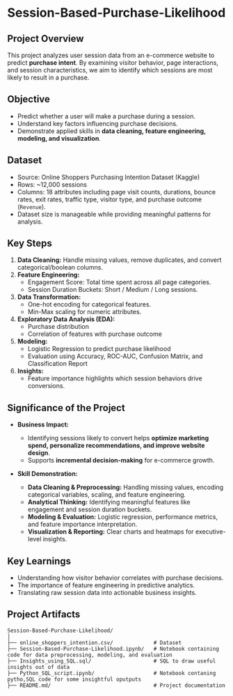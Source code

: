 # Session-Based-Purchase-Likelihood

## Project Overview
This project analyzes user session data from an e-commerce website to predict **purchase intent**. By examining visitor behavior, page interactions, and session characteristics, we aim to identify which sessions are most likely to result in a purchase.

## Objective
- Predict whether a user will make a purchase during a session.
- Understand key factors influencing purchase decisions.
- Demonstrate applied skills in **data cleaning, feature engineering, modeling, and visualization**.

## Dataset
- Source: Online Shoppers Purchasing Intention Dataset (Kaggle)
- Rows: ~12,000 sessions  
- Columns: 18 attributes including page visit counts, durations, bounce rates, exit rates, traffic type, visitor type, and purchase outcome (`Revenue`).  
- Dataset size is manageable while providing meaningful patterns for analysis.

## Key Steps
1. **Data Cleaning:** Handle missing values, remove duplicates, and convert categorical/boolean columns.  
2. **Feature Engineering:**  
   - Engagement Score: Total time spent across all page categories.  
   - Session Duration Buckets: Short / Medium / Long sessions.  
3. **Data Transformation:**  
   - One-hot encoding for categorical features.  
   - Min-Max scaling for numeric attributes.  
4. **Exploratory Data Analysis (EDA):**  
   - Purchase distribution  
   - Correlation of features with purchase outcome  
5. **Modeling:**  
   - Logistic Regression to predict purchase likelihood  
   - Evaluation using Accuracy, ROC-AUC, Confusion Matrix, and Classification Report  
6. **Insights:**  
   - Feature importance highlights which session behaviors drive conversions.  

## Significance of the Project
- **Business Impact:**  
  - Identifying sessions likely to convert helps **optimize marketing spend, personalize recommendations, and improve website design**.  
  - Supports **incremental decision-making** for e-commerce growth.  

- **Skill Demonstration:**  
  - **Data Cleaning & Preprocessing:** Handling missing values, encoding categorical variables, scaling, and feature engineering.  
  - **Analytical Thinking:** Identifying meaningful features like engagement and session duration buckets.  
  - **Modeling & Evaluation:** Logistic regression, performance metrics, and feature importance interpretation.  
  - **Visualization & Reporting:** Clear charts and heatmaps for executive-level insights.  

## Key Learnings
- Understanding how visitor behavior correlates with purchase decisions.  
- The importance of feature engineering in predictive analytics.  
- Translating raw session data into actionable business insights.  

## Project Artifacts
```plaintext
Session-Based-Purchase-Likelihood/
│
├── online_shoppers_intention.csv/             # Dataset
├── Session-Based-Purchase-Likelihood.ipynb/   # Notebook containing code for data preprocessing, modeling, and evaluation
├── Insights_using_SQL.sql/                    # SQL to draw useful insights out of data
├── Python_SQL_script.ipynb/                   # Notebook contaning pytho,SQL code for some insightful oputputs
├── README.md/                                 # Project documentation
